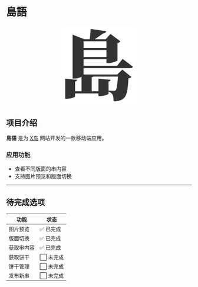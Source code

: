 # 島語  

<div align="center">
  <img src="https://github.com/dech53/dao_yu/blob/main/app/src/main/res/drawable/ic_forward.png" width="200" alt="应用图标">
</div>

## 项目介绍  
**島語** 是为 [X岛](https://www.nmbxd1.com/Forum) 网站开发的一款移动端应用。    

### 应用功能   
- 查看不同版面的串内容  
- 支持图片预览和版面切换  

---

## 待完成选项  

| 功能       | 状态     |
| ---------- | -------- |
| 图片预览   | ✅ 已完成 |
| 版面切换   | ✅ 已完成 |
| 获取串内容 | ✅ 已完成 |
| 获取饼干   | ⬜ 未完成 |
| 饼干管理   | ⬜ 未完成 |
| 发布新串   | ⬜ 未完成 |